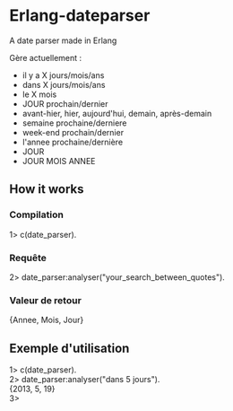Erlang-dateparser
=================

A date parser made in Erlang

Gère actuellement : 
- il y a X jours/mois/ans
- dans X jours/mois/ans
- le X mois
- JOUR prochain/dernier
- avant-hier, hier, aujourd'hui, demain, après-demain
- semaine prochaine/derniere
- week-end prochain/dernier
- l'annee prochaine/dernière
- JOUR 
- JOUR MOIS ANNEE

## How it works
### Compilation
1> c(date_parser).
### Requête
2> date_parser:analyser("your_search_between_quotes").
### Valeur de retour 
{Annee, Mois, Jour}

## Exemple d'utilisation 

1> c(date_parser).   
2> date_parser:analyser("dans 5 jours").   
{2013, 5, 19}   
3>   

